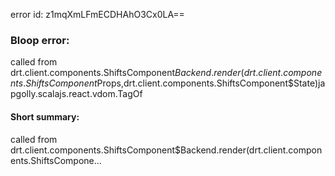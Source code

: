 error id: z1mqXmLFmECDHAhO3Cx0LA==
### Bloop error:

called from drt.client.components.ShiftsComponent$Backend.render(drt.client.components.ShiftsComponent$Props,drt.client.components.ShiftsComponent$State)japgolly.scalajs.react.vdom.TagOf
#### Short summary: 

called from drt.client.components.ShiftsComponent$Backend.render(drt.client.components.ShiftsCompone...